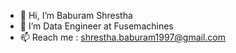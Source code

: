 - 👋 Hi, I’m Baburam Shrestha
- 👀 I’m Data Engineer at Fusemachines
- 📫 Reach me : shrestha.baburam1997@gmail.com

<!---
baburam1997/baburam1997 is a ✨ special ✨ repository because its `README.md` (this file) appears on your GitHub profile.
You can click the Preview link to take a look at your changes.
--->
